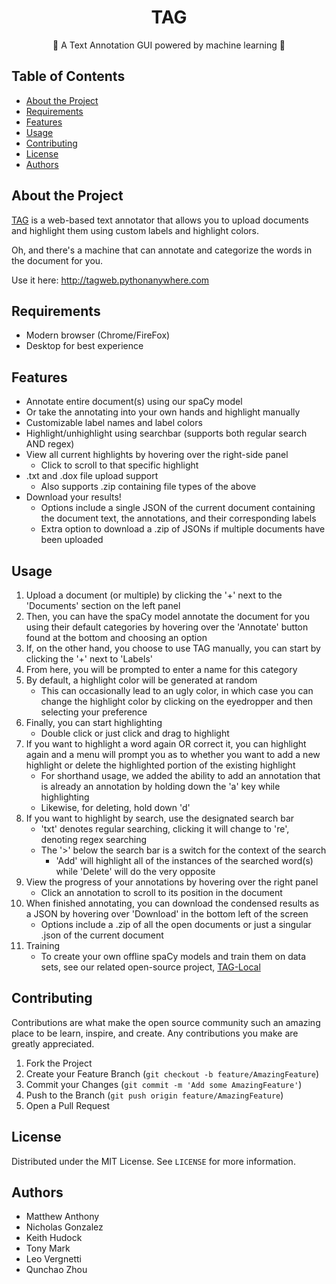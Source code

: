   <h1 align="center">TAG</h1>

  <p align="center">
    🤖 A Text Annotation GUI powered by machine learning  🤖
  </p>



<!-- TABLE OF CONTENTS -->
## Table of Contents

* [About the Project](#about-the-project)
* [Requirements](#requirements)
* [Features](#features)
* [Usage](#usage)
* [Contributing](#contributing)
* [License](#license)
* [Authors](#authors)




<!-- ABOUT THE PROJECT -->
## About the Project
[TAG](http://tagweb.pythonanywhere.com/tag) is a web-based text annotator that allows you to upload documents and highlight them using custom labels and highlight colors.

Oh, and there's a machine that can annotate and categorize the words in the document for you.

Use it here: http://tagweb.pythonanywhere.com




<!-- REQUIREMENTS -->
## Requirements
* Modern browser (Chrome/FireFox)
* Desktop for best experience



<!-- FEATURES -->
## Features
- Annotate entire document(s) using our spaCy model
- Or take the annotating into your own hands and highlight manually
- Customizable label names and label colors
- Highlight/unhighlight using searchbar (supports both regular search AND regex)
- View all current highlights by hovering over the right-side panel
	- Click to scroll to that specific highlight
- .txt and .dox file upload support
	- Also supports .zip containing file types of the above
- Download your results!
	- Options include a single JSON of the current document containing the document text, the annotations, and their corresponding labels
	- Extra option to download a .zip of JSONs if multiple documents have been uploaded




<!-- USAGE -->
## Usage
1. Upload a document (or multiple) by clicking the '+' next to the 'Documents' section on the left panel
2. Then, you can have the spaCy model annotate the document for you using their default categories by hovering over the 'Annotate' button found at the bottom and choosing an option
3. If, on the other hand, you choose to use TAG manually, you can start by clicking the '+' next to 'Labels'
4. From here, you will be prompted to enter a name for this category
5. By default, a highlight color will be generated at random
	- This can occasionally lead to an ugly color, in which case you can change the highlight color by clicking on the eyedropper and then selecting your preference
6. Finally, you can start highlighting
	- Double click or just click and drag to highlight
7. If you want to highlight a word again OR correct it, you can highlight again and a menu will prompt you as to whether you want to add a new highlight or delete the highlighted portion of the existing highlight
	- For shorthand usage, we added the ability to add an annotation that is already an annotation by holding down the 'a' key while highlighting
	- Likewise, for deleting, hold down 'd'
8. If you want to highlight by search, use the designated search bar
	- 'txt' denotes regular searching, clicking it will change to 're', denoting regex searching
	- The '>' below the search bar is a switch for the context of the search
		- 'Add' will highlight all of the instances of the searched word(s) while 'Delete' will do the very opposite
9. View the progress of your annotations by hovering over the right panel
	- Click an annotation to scroll to its position in the document
10. When finished annotating, you can download the condensed results as a JSON by hovering over 'Download' in the bottom left of the screen
	- Options include a .zip of all the open documents or just a singular .json of the current document
11. Training
	- To create your own offline spaCy models and train them on data sets, see our related open-source project, [TAG-Local](https://github.com/cis-cs-capstone-course/TAG-Local)



<!-- CONTRIBUTING -->
## Contributing

Contributions are what make the open source community such an amazing place to be learn, inspire, and create. Any contributions you make are greatly appreciated.

1. Fork the Project
2. Create your Feature Branch (`git checkout -b feature/AmazingFeature`)
3. Commit your Changes (`git commit -m 'Add some AmazingFeature'`)
4. Push to the Branch (`git push origin feature/AmazingFeature`)
5. Open a Pull Request




<!-- LICENSE -->
## License

Distributed under the MIT License. See `LICENSE` for more information.




<!-- AUTHORS -->
## Authors

- Matthew Anthony
- Nicholas Gonzalez
- Keith Hudock
- Tony Mark
- Leo Vergnetti
- Qunchao Zhou

